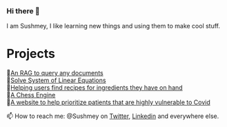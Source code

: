 ### Hi there 👋
I am Sushmey, I like learning new things and using them to make cool stuff.

# Projects
🔰[An RAG to query any documents](https://github.com/Sushmey/Better-Call-RAGs)<br>
🔰[Solve System of Linear Equations](https://github.com/Sushmey/Iterative-Gauss)<br>
🔰[Helping users find recipes for ingredients they have on hand](https://github.com/sushmey/RecipeByIngredients)<br>
🔰[A Chess Engine](https://github.com/sushmey/Greatest-Chess-Engine)<br>
🔰[A website to help prioritize patients that are highly vulnerable to Covid](https://github.com/Sushmey/CovidQ)

📫 How to reach me: @Sushmey on [Twitter](https://twitter.com/sushmey), [Linkedin](https://www.linkedin.com/in/sushmey/) and everywhere else.
<!--
**Sushmey/Sushmey** is a ✨ _special_ ✨ repository because its `README.md` (this file) appears on your GitHub profile.

Here are some ideas to get you started:

- 🔭 I’m currently working on ...
- 🌱 I’m currently learning ...
- 👯 I’m looking to collaborate on ...
- 🤔 I’m looking for help with ...
- 💬 Ask me about ...
- 📫 How to reach me: ...
- 😄 Pronouns: ...
- ⚡ Fun fact: ...
-->
